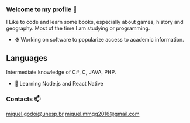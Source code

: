### Welcome to my profile 👋

I Like to code and learn some books, especially about games, history and geography.
Most of the time I am studying or programming.

- ⚙️ Working on software to popularize access to academic information.

## Languages 
Intermediate knowledge of C#, C, JAVA, PHP.
- 📖 Learning Node.js and React Native

### Contacts 📫

miguel.godoi@unesp.br
miguel.mmgg2016@gmail.com
  




